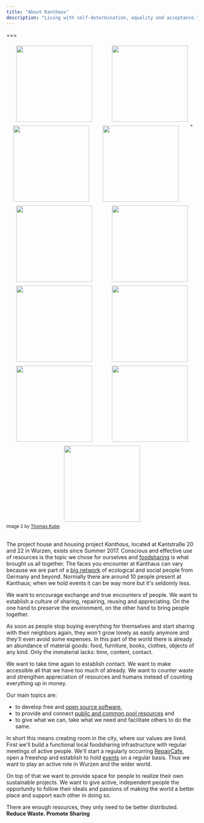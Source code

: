 ```yaml
---
title: "About Kanthaus"
description: "Living with self-determination, equality and acceptance."
---
```


===
<div style="display: flex; flex-wrap: wrap; justify-content: space-around;">
  <img src="/pics/facade.jpg" />
  <img src="/pics/kube02color.jpg" />
  <img src="/pics/lijaGarden.jpg" />
  <img src="/pics/fireworks.jpg" />"
  <img src="/pics/communalKino.jpg" />
  <img src="/pics/2017festivalmeeting.jpg" />
  <img src="/pics/claraVeggies.jpg" />
  <img src="/pics/gardenPpl.jpg" />
  <img src="/pics/courtyard_doorClose.jpg" />
  <img src="/pics/dougintheyard.jpg" />
  <img src="/pics/tablePpl.jpg" />
</div>
<sub>Image 2 by <a href="http://thomaskube.de">Thomas Kube</a>.</sub>
<br></br>

The project house and housing project _Kanthaus_, located at Kantstraße 20 and 22 in Wurzen, exists since Summer 2017. Conscious and effective use of resources is the topic we chose for ourselves and [foodsharing](../foodsharing) is what brought us all together. The faces you encounter at Kanthaus can vary because we are part of a [big network](https://yunity.org) of ecological and social people from Germany and beyond. Normally there are around 10 people present at Kanthaus; when we hold events it can be way more but it's seldomly less.

We want to encourage exchange and true encounters of people. We want to establish a culture of sharing, repairing, reusing and appreciating. On the one hand to preserve the environment, on the other hand to bring people together.

As soon as people stop buying everything for themselves and start sharing with their neighbors again, they won't  grow lonely as easily anymore and they'll even avoid some expenses. In this part of the world there is already an abundance of material goods: food, furniture, books, clothes, objects of any kind. Only the immaterial lacks: time, content, contact.

We want to take time again to establish contact. We want to make accessible all that we have too much of already. We want to counter waste and strengthen appreciation of resources and humans instead of counting everything up in money.

Our main topics are:
- to develop free and [open source software](https://en.wikipedia.org/wiki/Open-source_software_movement),
- to provide and connect [public and common pool resources](https://en.wikipedia.org/wiki/Commons) and
- to give what we can, take what we need and facilitate others to do the same.

In short this means creating room in the city, where our values are lived. First we'll build a functional local foodsharing infrastructure with regular meetings of active people. We'll start a regularly occurring [RepairCafe](../repaircafe), open a freeshop and establish to hold [events](../../events) on a regular basis. Thus we want to play an active role in Wurzen and the wider world.

On top of that we want to provide space for people to realize their own sustainable projects. We want to give active, independent people the opportunity to follow their ideals and passions of making the world a better place and support each other in doing so.

There are enough resources, they only need to be better distributed.</br>
**Reduce Waste. Promote Sharing**

<style>
img {
  height: 200px;
  padding: 5px;
}
</style>
